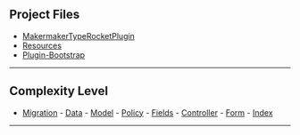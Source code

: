 ## Project Files

[MakermakerTypeRocketPlugin]: /app/MakermakerTypeRocketPlugin.php
[Resources]: /inc/resources/
[Plugin-Bootstrap]: /makermaker.php

- [MakermakerTypeRocketPlugin][MakermakerTypeRocketPlugin]
- [Resources][Resources]
- [Plugin-Bootstrap][Plugin-Bootstrap]

---

## Complexity Level

[Sample-Migration]: /database/migrations/create_sample_table.sql
[Sample-Data]: /database/migrations/2000000001.sample_data.sql
[Sample-Model]: /app/Models/Sample.php
[Sample-Policy]: /app/Auth/SamplePolicy.php
[Sample-Fields]: /app/Http/Fields/SampleFields.php
[Sample-Controller]: /app/Controllers/SampleController.php
[Sample-Form]: /resources/views/samples/form.php
[Sample-Index]: /resources/views/samples/index.php

- [Migration][Sample-Migration] - [Data][Sample-Data] - [Model][Sample-Model] - [Policy][Sample-Policy] - [Fields][Sample-Fields] - [Controller][Sample-Controller] - [Form][Sample-Form] - [Index][Sample-Index]

---
